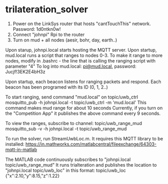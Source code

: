 # trilateration_solver

1) Power on the LinkSys router that hosts "cantTouchThis" network. Password: 1d0ntkn0w!
2) Connect "johnpi" Rpi to the router
3) Turn on mud + all nodes (aesir, bohr, day, earth..)

Upon starup, johnpi.local starts hosting the MQTT server.
Upon startup, mud.local runs a script that ranges to nodes 0-3. To make it range to more nodes, 
modify in .bashrc - the line that is calling the ranging script with parameter "4" 
To log into mud.local: pi@mud.local, password: Jucjf!3EK2E4bH3z

Upon startup, each beacon listens for ranging packets and respond. Each beacon has been programed with its ID (0, 1, 2..)

To start ranging, send command "mud.local" on topic/uwb_ctrl 
mosquitto_pub -h johnpi.local -t topic/uwb_ctrl -m 'mud.local'
This command makes mud range for about 10 seconds
Currently, if you turn on the "Competition App" it publishes the above command every 9 seconds.

To view the ranges, subscribe to channel: topic/uwb_range_mud 
mosquitto_sub -v -h johnpi.local -t topic/uwb_range_mud

To run the solver, run StreamUwbLoc.m.
It requires this MQTT library to be installed: https://in.mathworks.com/matlabcentral/fileexchange/64303-mqtt-in-matlab

The MATLAB code continuously subscribes to "johnpi.local  topic/uwb_range_mud"
It runs trialteration and publishes the location to "johnpi.local  topic/uwb_loc" 
in this format: topic/uwb_loc {"x":2.10,"y":8.15,"z":1.22}





